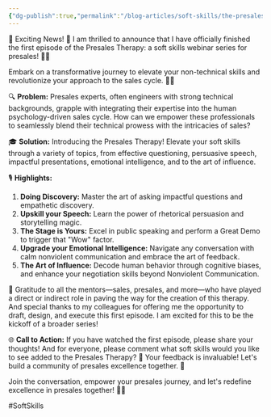 ```yaml
---
{"dg-publish":true,"permalink":"/blog-articles/soft-skills/the-presales-therapy-episode-1/","dgPassFrontmatter":true}
---
```



🚀 Exciting News! 🚀 I am thrilled to announce that I have officially finished the first episode of the Presales Therapy: a soft skills webinar series for presales! 🌟🎉

Embark on a transformative journey to elevate your non-technical skills and revolutionize your approach to the sales cycle. 🔄💡

🔍 **Problem:** Presales experts, often engineers with strong technical backgrounds, grapple with integrating their expertise into the human psychology-driven sales cycle. How can we empower these professionals to seamlessly blend their technical prowess with the intricacies of sales?

🎓 **Solution:** Introducing the Presales Therapy! Elevate your soft skills through a variety of topics, from effective questioning, persuasive speech, impactful presentations, emotional intelligence, and to the art of influence.

🎙️ **Highlights:**

1. **Doing Discovery:** Master the art of asking impactful questions and empathetic discovery.
2. **Upskill your Speech:** Learn the power of rhetorical persuasion and storytelling magic.
3. **The Stage is Yours:** Excel in public speaking and perform a Great Demo to trigger that "Wow" factor.
4. **Upgrade your Emotional Intelligence:** Navigate any conversation with calm nonviolent communication and embrace the art of feedback.
5. **The Art of Influence:** Decode human behavior through cognitive biases, and enhance your negotiation skills beyond Nonviolent Communication.

🙏 Gratitude to all the mentors—sales, presales, and more—who have played a direct or indirect role in paving the way for the creation of this therapy. And special thanks to my colleagues for offering me the opportunity to draft, design, and execute this first episode. I am excited for this to be the kickoff of a broader series!

🌐 **Call to Action:** If you have watched the first episode, please share your thoughts! And for everyone, please comment what soft skills would you like to see added to the Presales Therapy? 🌈 Your feedback is invaluable! Let's build a community of presales excellence together. 🤝

Join the conversation, empower your presales journey, and let's redefine excellence in presales together! 🚀💼

#SoftSkills 
